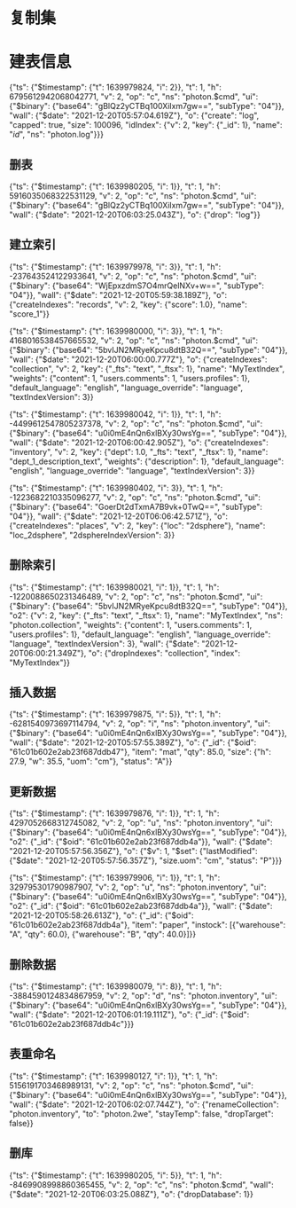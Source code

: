 # 复制集




# 建表信息
{"ts": {"$timestamp": {"t": 1639979824, "i": 2}}, "t": 1, "h": 6795612942068042771, "v": 2, "op": "c", "ns": "photon.$cmd", "ui": {"$binary": {"base64": "gBlQz2yCTBq100XiIxm7gw==", "subType": "04"}}, "wall": {"$date": "2021-12-20T05:57:04.619Z"}, "o": {"create": "log", "capped": true, "size": 100096, "idIndex": {"v": 2, "key": {"_id": 1}, "name": "_id_", "ns": "photon.log"}}}




## 删表


{"ts": {"$timestamp": {"t": 1639980205, "i": 1}}, "t": 1, "h": 5916035068322531129, "v": 2, "op": "c", "ns": "photon.$cmd", "ui": {"$binary": {"base64": "gBlQz2yCTBq100XiIxm7gw==", "subType": "04"}}, "wall": {"$date": "2021-12-20T06:03:25.043Z"}, "o": {"drop": "log"}}



## 建立索引

{"ts": {"$timestamp": {"t": 1639979978, "i": 3}}, "t": 1, "h": -237643524122933641, "v": 2, "op": "c", "ns": "photon.$cmd", "ui": {"$binary": {"base64": "WjEpxzdmS7O4mrQelNXv+w==", "subType": "04"}}, "wall": {"$date": "2021-12-20T05:59:38.189Z"}, "o": {"createIndexes": "records", "v": 2, "key": {"score": 1.0}, "name": "score_1"}}


{"ts": {"$timestamp": {"t": 1639980000, "i": 3}}, "t": 1, "h": 4168016538457665532, "v": 2, "op": "c", "ns": "photon.$cmd", "ui": {"$binary": {"base64": "5bvIJN2MRyeKpcu8dtB32Q==", "subType": "04"}}, "wall": {"$date": "2021-12-20T06:00:00.777Z"}, "o": {"createIndexes": "collection", "v": 2, "key": {"_fts": "text", "_ftsx": 1}, "name": "MyTextIndex", "weights": {"content": 1, "users.comments": 1, "users.profiles": 1}, "default_language": "english", "language_override": "language", "textIndexVersion": 3}}



{"ts": {"$timestamp": {"t": 1639980042, "i": 1}}, "t": 1, "h": -4499612547805237378, "v": 2, "op": "c", "ns": "photon.$cmd", "ui": {"$binary": {"base64": "u0i0mE4nQn6xlBXy30wsYg==", "subType": "04"}}, "wall": {"$date": "2021-12-20T06:00:42.905Z"}, "o": {"createIndexes": "inventory", "v": 2, "key": {"dept": 1.0, "_fts": "text", "_ftsx": 1}, "name": "dept_1_description_text", "weights": {"description": 1}, "default_language": "english", "language_override": "language", "textIndexVersion": 3}}


{"ts": {"$timestamp": {"t": 1639980402, "i": 3}}, "t": 1, "h": -1223682210335096277, "v": 2, "op": "c", "ns": "photon.$cmd", "ui": {"$binary": {"base64": "GoerDt2dTxmA7B9vk+0TwQ==", "subType": "04"}}, "wall": {"$date": "2021-12-20T06:06:42.571Z"}, "o": {"createIndexes": "places", "v": 2, "key": {"loc": "2dsphere"}, "name": "loc_2dsphere", "2dsphereIndexVersion": 3}}




## 删除索引
{"ts": {"$timestamp": {"t": 1639980021, "i": 1}}, "t": 1, "h": -1220088650231346489, "v": 2, "op": "c", "ns": "photon.$cmd", "ui": {"$binary": {"base64": "5bvIJN2MRyeKpcu8dtB32Q==", "subType": "04"}}, "o2": {"v": 2, "key": {"_fts": "text", "_ftsx": 1}, "name": "MyTextIndex", "ns": "photon.collection", "weights": {"content": 1, "users.comments": 1, "users.profiles": 1}, "default_language": "english", "language_override": "language", "textIndexVersion": 3}, "wall": {"$date": "2021-12-20T06:00:21.349Z"}, "o": {"dropIndexes": "collection", "index": "MyTextIndex"}}



## 插入数据
{"ts": {"$timestamp": {"t": 1639979875, "i": 5}}, "t": 1, "h": -6281540973697114794, "v": 2, "op": "i", "ns": "photon.inventory", "ui": {"$binary": {"base64": "u0i0mE4nQn6xlBXy30wsYg==", "subType": "04"}}, "wall": {"$date": "2021-12-20T05:57:55.389Z"}, "o": {"_id": {"$oid": "61c01b602e2ab23f687ddb47"}, "item": "mat", "qty": 85.0, "size": {"h": 27.9, "w": 35.5, "uom": "cm"}, "status": "A"}}



## 更新数据

{"ts": {"$timestamp": {"t": 1639979876, "i": 1}}, "t": 1, "h": 4297052668312745082, "v": 2, "op": "u", "ns": "photon.inventory", "ui": {"$binary": {"base64": "u0i0mE4nQn6xlBXy30wsYg==", "subType": "04"}}, "o2": {"_id": {"$oid": "61c01b602e2ab23f687ddb4a"}}, "wall": {"$date": "2021-12-20T05:57:56.356Z"}, "o": {"$v": 1, "$set": {"lastModified": {"$date": "2021-12-20T05:57:56.357Z"}, "size.uom": "cm", "status": "P"}}}



{"ts": {"$timestamp": {"t": 1639979906, "i": 1}}, "t": 1, "h": 329795301790987907, "v": 2, "op": "u", "ns": "photon.inventory", "ui": {"$binary": {"base64": "u0i0mE4nQn6xlBXy30wsYg==", "subType": "04"}}, "o2": {"_id": {"$oid": "61c01b602e2ab23f687ddb4a"}}, "wall": {"$date": "2021-12-20T05:58:26.613Z"}, "o": {"_id": {"$oid": "61c01b602e2ab23f687ddb4a"}, "item": "paper", "instock": [{"warehouse": "A", "qty": 60.0}, {"warehouse": "B", "qty": 40.0}]}}




## 删除数据

{"ts": {"$timestamp": {"t": 1639980079, "i": 8}}, "t": 1, "h": -3884590124834867959, "v": 2, "op": "d", "ns": "photon.inventory", "ui": {"$binary": {"base64": "u0i0mE4nQn6xlBXy30wsYg==", "subType": "04"}}, "wall": {"$date": "2021-12-20T06:01:19.111Z"}, "o": {"_id": {"$oid": "61c01b602e2ab23f687ddb4c"}}}



## 表重命名

{"ts": {"$timestamp": {"t": 1639980127, "i": 1}}, "t": 1, "h": 5156191703468989131, "v": 2, "op": "c", "ns": "photon.$cmd", "ui": {"$binary": {"base64": "u0i0mE4nQn6xlBXy30wsYg==", "subType": "04"}}, "wall": {"$date": "2021-12-20T06:02:07.744Z"}, "o": {"renameCollection": "photon.inventory", "to": "photon.2we", "stayTemp": false, "dropTarget": false}}



## 删库


{"ts": {"$timestamp": {"t": 1639980205, "i": 5}}, "t": 1, "h": -8469908998860365455, "v": 2, "op": "c", "ns": "photon.$cmd", "wall": {"$date": "2021-12-20T06:03:25.088Z"}, "o": {"dropDatabase": 1}}





